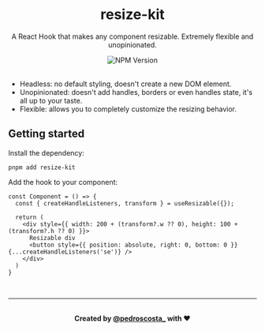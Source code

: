 <div align="center">

# resize-kit
A React Hook that makes any component resizable. Extremely flexible and unopinionated.

<img alt="NPM Version" src="https://img.shields.io/npm/v/resize-kit">
</div>
<br>


- Headless: no default styling, doesn't create a new DOM element.
- Unopinionated: doesn't add handles, borders or even handles state, it's all up to your taste.
- Flexible: allows you to completely customize the resizing behavior.

## Getting started

Install the dependency:

```shell
pnpm add resize-kit
```

Add the hook to your component:

```tsx
const Component = () => {
  const { createHandleListeners, transform } = useResizable({});

  return (
    <div style={{ width: 200 + (transform?.w ?? 0), height: 100 + (transform?.h ?? 0) }}>
      Resizable div
      <button style={{ position: absolute, right: 0, bottom: 0 }} {...createHandleListeners('se')} />
    </div>
  )
}
```

<br>

---

<br>
<div align="center">
<b>Created by <a href="https://x.com/pedroscosta_">@pedroscosta_</a> with ❤️</b>
</div>
